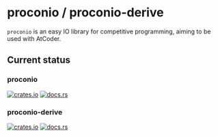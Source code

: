 # proconio / proconio-derive

`proconio` is an easy IO library for competitive programming, aiming to be used
with AtCoder.

## Current status

### proconio

[![crates.io](https://img.shields.io/crates/v/proconio.svg)](https://crates.io/crates/proconio)
[![docs.rs](https://docs.rs/proconio/badge.svg)](https://docs.rs/proconio)

### proconio-derive

[![crates.io](https://img.shields.io/crates/v/proconio-derive.svg)](https://crates.io/crates/proconio-derive)
[![docs.rs](https://docs.rs/proconio-derive/badge.svg)](https://docs.rs/proconio-derive)
